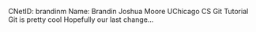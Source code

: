 CNetID: brandinm Name: Brandin Joshua Moore
UChicago CS Git Tutorial
Git is pretty cool
Hopefully our last change...